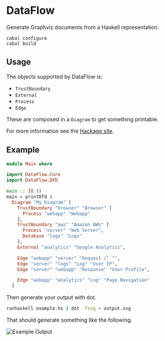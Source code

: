 # DataFlow

Generate Graphviz documents from a Haskell representation.

```
cabal configure
cabal build
```

## Usage

The objects supported by DataFlow is:

* `TrustBoundary`
* `External`
* `Process`
* `Edge`

These are composed in a `Diagram` to get something printable.

For more information see the [Hackage site](https://hackage.haskell.org/package/dataflow).

## Example

```haskell
module Main where

import DataFlow.Core
import DataFlow.DFD

main :: IO ()
main = printDfd $
  Diagram "My Diagram" [
    TrustBoundary "browser" "Browser" [
      Process "webapp" "Webapp"
    ],
    TrustBoundary "aws" "Amazon AWS" [
      Process "server" "Web Server",
      Database "logs" "Logs"
    ],
    External "analytics" "Google Analytics",

    Edge "webapp" "server" "Request /" "",
    Edge "server" "logs" "Log" "User IP",
    Edge "server" "webapp" "Response" "User Profile",

    Edge "webapp" "analytics" "Log" "Page Navigation"
  ]
```

Then generate your output with dot.

```bash
runhaskell example.hs | dot -Tsvg > output.svg
```

That should generate something like the following.

![Example Output](https://rawgit.com/owickstrom/dataflow/master/example/output.svg)

